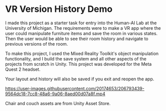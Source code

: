 # VR Version History Demo

I made this project as a starter task for entry into the Human-AI Lab at the University of Michigan. 
The requirements were to make a VR app where the user could manipulate furniture items and save the room in various states.
Then the user would be able to see their room history and navigate to previous versions of the room. 

To make this project, I used the Mixed Reality Toolkit's object manipulation functionality, and I build the save system
and all other aspects of the projects from scratch in Unity. This project was developed for the Meta Quest 2 headset.   

Your layout and history will also be saved if you exit and reopen the app.

https://user-images.githubusercontent.com/20174653/206793439-9564dc18-7cc8-48a6-9a06-8aed00d07a8f.mp4

Chair and couch assets are from Unity Asset Store.

